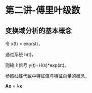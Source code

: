 # 第二讲-傅里叶级数
## 变换域分析的基本概念
令 x(t) = exp(st)，

通过系统 h(t)，

则输出信号 y(t)=H(s)*exp(st)。

参照线性代数中特征值与特征向量的概念，

**Ax** = &lambda;**x**
